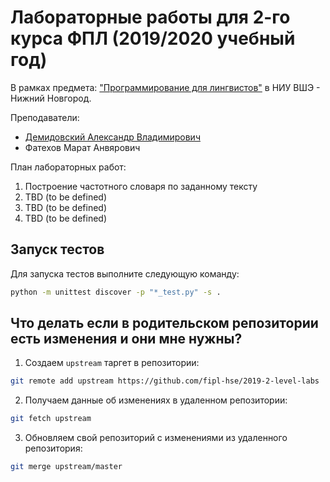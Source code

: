 # Лабораторные работы для 2-го курса ФПЛ  (2019/2020 учебный год)

В рамках предмета: 
["Программирование для лингвистов"](https://www.hse.ru/edu/courses/292724600) 
в НИУ ВШЭ - Нижний Новгород.

Преподаватели: 

* [Демидовский Александр Владимирович](https://www.hse.ru/staff/demidovs)
* Фатехов Марат Анвярович

План лабораторных работ:

1. Построение частотного словаря по заданному тексту
2. TBD (to be defined)
3. TBD (to be defined)
4. TBD (to be defined)

## Запуск тестов

Для запуска тестов выполните следующую команду:

```bash
python -m unittest discover -p "*_test.py" -s .
```

## Что делать если в родительском репозитории есть изменения и они мне нужны?

1. Создаем `upstream` таргет в репозитории:

```bash
git remote add upstream https://github.com/fipl-hse/2019-2-level-labs
```

2. Получаем данные об изменениях в удаленном репозитории:

```bash
git fetch upstream
```

3. Обновляем свой репозиторий с изменениями из удаленного репозитория:

```bash
git merge upstream/master
```
